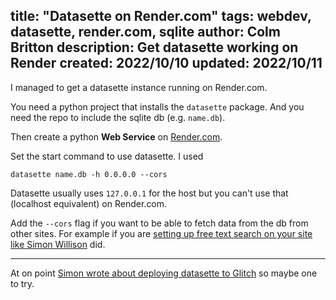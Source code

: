 title: "Datasette on Render.com"
tags: webdev, datasette, render.com, sqlite
author: Colm Britton
description: Get datasette working on Render
created: 2022/10/10
updated: 2022/10/11
--------------------

I managed to get a datasette instance running on Render.com.

You need a python project that installs the `datasette` package. And you need the repo to include the sqlite db (e.g. `name.db`).

Then create a python **Web Service** on [Render.com](render.com).

Set the start command to use datasette. I used

```
datasette name.db -h 0.0.0.0 --cors
```

Datasette usually uses `127.0.0.1` for the host but you can't use that (localhost equivalent) on Render.com.

Add the `--cors` flag if you want to be able to fetch data from the db from other sites. For example if you are [setting up free text search on your site like Simon Willison](https://24ways.org/2018/fast-autocomplete-search-for-your-website/) did.

--------------------

At on point [Simon wrote about deploying datasette to Glitch](https://simonwillison.net/2019/Apr/23/datasette-glitch/) so maybe one to try.
